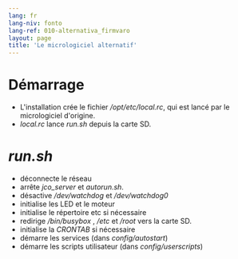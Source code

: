 ```yaml
---
lang: fr
lang-niv: fonto
lang-ref: 010-alternativa_firmvaro
layout: page
title: 'Le micrologiciel alternatif'
---
```


# Démarrage

* L'installation crée le fichier _/opt/etc/local.rc_, qui est lancé par le micrologiciel d'origine.
* _local.rc_ lance _run.sh_ depuis la carte SD.

# _run.sh_

  * déconnecte le réseau
  * arrête _jco_server_ et _autorun.sh_.
  * désactive _/dev/watchdog_ et _/dev/watchdog0_
  * initialise les LED et le moteur
  * initialise le répertoire etc si nécessaire
  * redirige _/bin/busybox_ , _/etc_ et _/root_ vers la carte SD.
  * initialise la _CRONTAB_ si nécessaire
  * démarre les services (dans _config/autostart_)
  * démarre les scripts utilisateur (dans _config/userscripts_)
